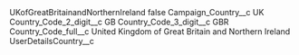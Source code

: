 <?xml version="1.0" encoding="UTF-8"?>
<CustomMetadata xmlns="http://soap.sforce.com/2006/04/metadata" xmlns:xsi="http://www.w3.org/2001/XMLSchema-instance" xmlns:xsd="http://www.w3.org/2001/XMLSchema">
    <label>UKofGreatBritainandNorthernIreland</label>
    <protected>false</protected>
    <values>
        <field>Campaign_Country__c</field>
        <value xsi:type="xsd:string">UK</value>
    </values>
    <values>
        <field>Country_Code_2_digit__c</field>
        <value xsi:type="xsd:string">GB</value>
    </values>
    <values>
        <field>Country_Code_3_digit__c</field>
        <value xsi:type="xsd:string">GBR</value>
    </values>
    <values>
        <field>Country_Code_full__c</field>
        <value xsi:type="xsd:string">United Kingdom of Great Britain and Northern Ireland</value>
    </values>
    <values>
        <field>UserDetailsCountry__c</field>
        <value xsi:nil="true"/>
    </values>
</CustomMetadata>

